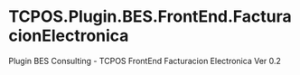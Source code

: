 # TCPOS.Plugin.BES.FrontEnd.FacturacionElectronica
Plugin BES Consulting - TCPOS FrontEnd Facturacion Electronica Ver 0.2
